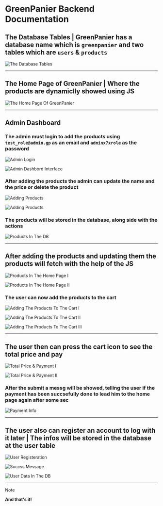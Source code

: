 # GreenPanier Backend Documentation

## **The Database Tables | GreenPanier has a database name which is `greenpanier` and two tables which are `users` & `products`**

![The Database Tables](screenshots/01.png)

---

## **The Home Page of GreenPanier | Where the products are dynamiclly showed using JS**

![The Home Page Of GreenPanier](screenshots/02.png)

---

## **Admin Dashboard**

### **The admin must login to add the products using `test_role@admin.gp` as an email and `adminx7xrole` as the password**

![Admin Login](screenshots/03.png)

![Admin Dashbord Interface](screenshots/04.png)

### **After adding the products the admin can update the name and the price or delete the product**

![Adding Products](screenshots/05.png)

![Adding Products](screenshots/06.png)

### **The products will be stored in the database, along side with the actions**

![Products In The DB](screenshots/07.png)

---

## **After adding the products and updating them the products will fetch with the help of the JS**

![Products In The Home Page I](screenshots/08.png)

![Products In The Home Page II](screenshots/09.png)

### **The user can now add the products to the cart**

![Adding The Products To The Cart I](screenshots/10.png)

![Adding The Products To The Cart II](screenshots/11.png)

![Adding The Products To The Cart III](screenshots/12.png)

---

## **The user then can press the cart icon to see the total price and pay**

![Total Price & Payment I](screenshots/13.png)

![Total Price & Payment II](screenshots/14.png)

### **After the submit a messg will be showed, telling the user if the payment has been succsefully done to lead him to the home page again after some sec**

![Payment Info](screenshots/15.png)

---

## **The user also can register an account to log with it later | The infos will be stored in the database at the user table**

![User Registeration](screenshots/16.png)

![Succss Message](screenshots/17.png)

![User Data In The DB](screenshots/18.png)

---

> [!NOTE]
>
> **And that's it!**